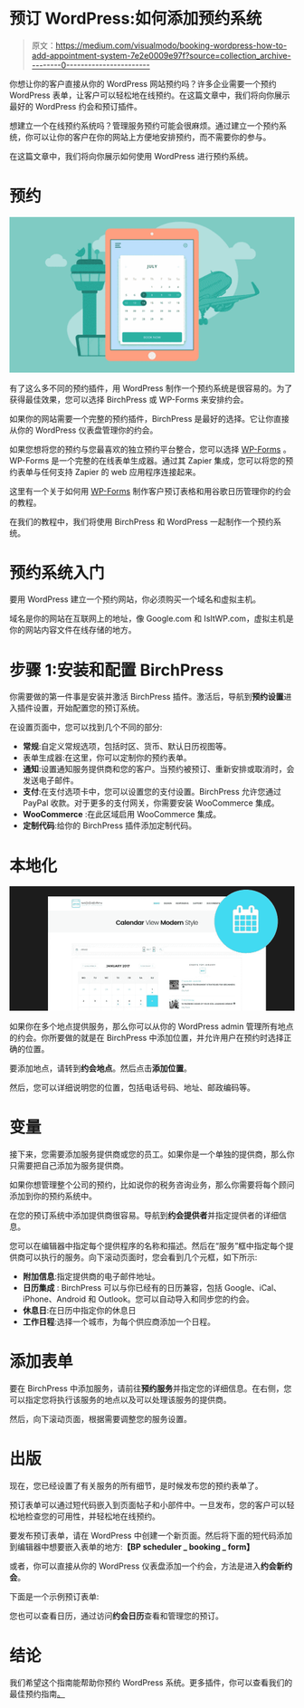# 预订 WordPress:如何添加预约系统

> 原文：<https://medium.com/visualmodo/booking-wordpress-how-to-add-appointment-system-7e2e0009e97f?source=collection_archive---------0----------------------->

你想让你的客户直接从你的 WordPress 网站预约吗？许多企业需要一个预约 WordPress 表单，让客户可以轻松地在线预约。在这篇文章中，我们将向你展示最好的 WordPress 约会和预订插件。

想建立一个在线预约系统吗？管理服务预约可能会很麻烦。通过建立一个预约系统，你可以让你的客户在你的网站上方便地安排预约，而不需要你的参与。

在这篇文章中，我们将向你展示如何使用 WordPress 进行预约系统。

# 预约

![](img/6309ee2c50d56489af1939f66fd1506a.png)

有了这么多不同的预约插件，用 WordPress 制作一个预约系统是很容易的。为了获得最佳效果，您可以选择 BirchPress 或 WP-Forms 来安排约会。

如果你的网站需要一个完整的预约插件，BirchPress 是最好的选择。它让你直接从你的 WordPress 仪表盘管理你的约会。

如果您想将您的预约与您最喜欢的独立预约平台整合，您可以选择 [WP-Forms](https://wpforms.com/) 。WP-Forms 是一个完整的在线表单生成器。通过其 Zapier 集成，您可以将您的预约表单与任何支持 Zapier 的 web 应用程序连接起来。

这里有一个关于如何用 [WP-Forms](https://visualmodo.com/wpforms-wordpress-plugin/) 制作客户预订表格和用谷歌日历管理你的约会的教程。

在我们的教程中，我们将使用 BirchPress 和 WordPress 一起制作一个预约系统。

# 预约系统入门

要用 WordPress 建立一个预约网站，你必须购买一个域名和虚拟主机。

域名是你的网站在互联网上的地址，像 Google.com 和 IsItWP.com，虚拟主机是你的网站内容文件在线存储的地方。

# 步骤 1:安装和配置 BirchPress

你需要做的第一件事是安装并激活 BirchPress 插件。激活后，导航到**预约设置**进入插件设置，开始配置您的预订系统。

在设置页面中，您可以找到几个不同的部分:

*   **常规**:自定义常规选项，包括时区、货币、默认日历视图等。
*   表单生成器:在这里，你可以定制你的预约表单。
*   **通知**:设置通知服务提供商和您的客户。当预约被预订、重新安排或取消时，会发送电子邮件。
*   **支付**:在支付选项卡中，您可以设置您的支付设置。BirchPress 允许您通过 PayPal 收款。对于更多的支付网关，你需要安装 WooCommerce 集成。
*   **WooCommerce** :在此区域启用 WooCommerce 集成。
*   **定制代码**:给你的 BirchPress 插件添加定制代码。

# 本地化

![](img/4db49b7432e0f832f2efd05863da14d0.png)

如果你在多个地点提供服务，那么你可以从你的 WordPress admin 管理所有地点的约会。你所要做的就是在 BirchPress 中添加位置，并允许用户在预约时选择正确的位置。

要添加地点，请转到**约会地点**。然后点击**添加位置**。

然后，您可以详细说明您的位置，包括电话号码、地址、邮政编码等。

# 变量

接下来，您需要添加服务提供商或您的员工。如果你是一个单独的提供商，那么你只需要把自己添加为服务提供商。

如果你想管理整个公司的预约，比如说你的税务咨询业务，那么你需要将每个顾问添加到你的预约系统中。

在您的预订系统中添加提供商很容易。导航到**约会提供者**并指定提供者的详细信息。

您可以在编辑器中指定每个提供程序的名称和描述。然后在“服务”框中指定每个提供商可以执行的服务。向下滚动页面时，您会看到几个元框，如下所示:

*   **附加信息**:指定提供商的电子邮件地址。
*   **日历集成** : BirchPress 可以与你已经有的日历兼容，包括 Google、iCal、iPhone、Android 和 Outlook。您可以自动导入和同步您的约会。
*   **休息日**:在日历中指定你的休息日
*   **工作日程**:选择一个城市，为每个供应商添加一个日程。

# 添加表单

要在 BirchPress 中添加服务，请前往**预约服务**并指定您的详细信息。在右侧，您可以指定您将执行该服务的地点以及可以处理该服务的提供商。

然后，向下滚动页面，根据需要调整您的服务设置。

# 出版

现在，您已经设置了有关服务的所有细节，是时候发布您的预约表单了。

预订表单可以通过短代码嵌入到页面帖子和小部件中。一旦发布，您的客户可以轻松地检查您的可用性，并轻松地在线预约。

要发布预订表单，请在 WordPress 中创建一个新页面。然后将下面的短代码添加到编辑器中想要嵌入表单的地方:**【BP scheduler _ booking _ form】**

或者，你可以直接从你的 WordPress 仪表盘添加一个约会，方法是进入**约会新约会**。

下面是一个示例预订表单:

您也可以查看日历，通过访问**约会日历**查看和管理您的预订。

# 结论

我们希望这个指南能帮助你预约 WordPress 系统。更多插件，你可以查看我们的最佳预约指南[。](https://visualmodo.com/theme/hotel-wordpress-theme/)